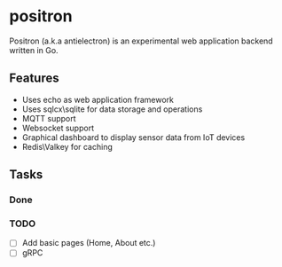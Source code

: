 # positron

Positron (a.k.a antielectron) is an experimental web application backend written in Go.
  
## Features
- Uses echo as web application framework
- Uses sqlcx\sqlite for data storage and operations
- MQTT support
- Websocket support
- Graphical dashboard to display sensor data from IoT devices
- Redis\Valkey for caching
  
## Tasks
### Done
### TODO
- [ ] Add basic pages (Home, About etc.)
- [ ] gRPC
